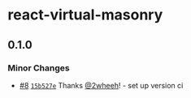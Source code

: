 # react-virtual-masonry

## 0.1.0

### Minor Changes

- [#8](https://github.com/2wheeh/react-virtual-masonry/pull/8) [`15b527e`](https://github.com/2wheeh/react-virtual-masonry/commit/15b527eb097b11e4e2e694c29bb29ed317cef804) Thanks [@2wheeh](https://github.com/2wheeh)! - set up version ci

